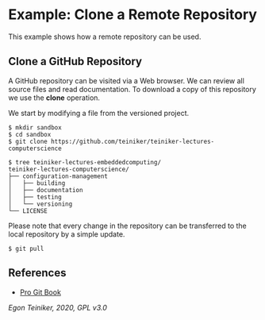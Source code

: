 # Example: Clone a Remote Repository

This example shows how a remote repository can be used.

## Clone a GitHub Repository 

A GitHub repository can be visited via a Web browser. We can review all
source files and read documentation.
To download a copy of this repository we use the **clone** operation.

We start by modifying a file from the versioned project.
```
$ mkdir sandbox
$ cd sandbox
$ git clone https://github.com/teiniker/teiniker-lectures-computerscience

$ tree teiniker-lectures-embeddedcomputing/
teiniker-lectures-computerscience/
├── configuration-management
│   ├── building
│   ├── documentation
│   ├── testing
│   └── versioning
└── LICENSE
```

Please note that every change in the repository can be transferred to 
the local repository by a simple update.
```
$ git pull
```

## References
* [Pro Git Book](https://git-scm.com/book/en/v2)

*Egon Teiniker, 2020, GPL v3.0*

